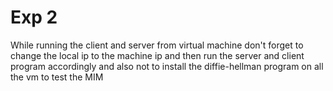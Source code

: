 # Exp 2

While running the client and server from virtual machine don't forget to change the local ip to the machine ip
and then run the server and client program accordingly
and also not to install the diffie-hellman program on all the vm to test the MIM
